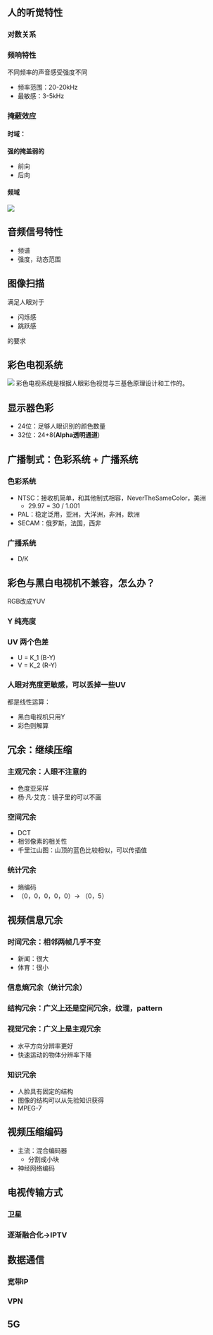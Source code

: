 ## 人的听觉特性
### 对数关系
### 频响特性

不同频率的声音感受强度不同
- 频率范围：20-20kHz
- 最敏感：3-5kHz

### 掩蔽效应
#### 时域：
**强的掩盖弱的**
  - 前向
  - 后向
#### 频域
![](https://s3.bmp.ovh/imgs/2023/02/27/613d1a7fd017ab22.png)

## 音频信号特性
- 频谱
- 强度，动态范围

## 图像扫描
满足人眼对于
- 闪烁感
- 跳跃感

的要求

## 彩色电视系统

![](https://s3.bmp.ovh/imgs/2023/02/27/c00795431e7be4af.png)
彩色电视系统是根据人眼彩色视觉与三基色原理设计和工作的。

## 显示器色彩
- 24位：足够人眼识别的颜色数量
- 32位：24+8(**Alpha透明通道**)

## 广播制式：色彩系统 + 广播系统

### 色彩系统
- NTSC：接收机简单，和其他制式相容，NeverTheSameColor，美洲
    - 29.97 = 30 / 1.001
- PAL：稳定泛用，亚洲，大洋洲，非洲，欧洲
- SECAM：俄罗斯，法国，西非

### 广播系统
- D/K

## 彩色与黑白电视机不兼容，怎么办？

RGB改成YUV

### Y 纯亮度

### UV 两个色差
- U = K_1 (B-Y)
- V = K_2 (R-Y)

### 人眼对亮度更敏感，可以丢掉一些UV

都是线性运算：
- 黑白电视机只用Y
- 彩色则解算


## 冗余：继续压缩
### 主观冗余：人眼不注意的
- 色度亚采样
- 杨·凡·艾克：镜子里的可以不画
### 空间冗余
- DCT
- 相邻像素的相关性
- 千里江山图：山顶的蓝色比较相似，可以传插值
### 统计冗余
- 熵编码
- （0，0，0，0，0）-> （0，5）

## 视频信息冗余

### 时间冗余：相邻两帧几乎不变
  - 新闻：很大
  - 体育：很小

### 信息熵冗余（统计冗余）
### 结构冗余：广义上还是空间冗余，纹理，pattern
### 视觉冗余：广义上是主观冗余
  - 水平方向分辨率更好
  - 快速运动的物体分辨率下降
### 知识冗余
  - 人脸具有固定的结构
  - 图像的结构可以从先验知识获得
  - MPEG-7

## 视频压缩编码

- 主流：混合编码器
  - 分割成小块
- 神经网络编码

## 电视传输方式

### 卫星
### 逐渐融合化->IPTV

## 数据通信

### 宽带IP

### VPN

## 5G
